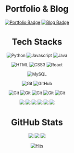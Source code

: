 <div align=center>
  
  # Portfolio & Blog

  [![Portfolio Badge](https://img.shields.io/badge/Portfolio-FF4785?style=flat&logo=campaignmonitor&logoColor=white)](https://portfolio-website-hyemin.netlify.app/)
  [![Blog Badge](https://img.shields.io/badge/Velog-20C997?&logo=velog&logoColor=white)](https://velog.io/@kimhamney/posts)

  # Tech Stacks

  ![Python](https://img.shields.io/badge/Python-3776AB?&logo=Python&logoColor=white) 
  ![Javascript](https://img.shields.io/badge/JavaScript-F7DF1E?&logo=javascript&logoColor=black) 
  ![Java](https://img.shields.io/badge/java-007396?style=flat&logo=coffeescript&logoColor=white) 

  ![HTML](https://img.shields.io/badge/HTML5-E34F26?style=flat&logo=html5&logoColor=white) 
  ![CSS3](https://img.shields.io/badge/css3-%231572B6.svg?style=flat&logo=css3&logoColor=white) 
  ![React](https://img.shields.io/badge/React-61DAFB?style=flat&logo=React&logoColor=black) 

  ![MySQL]("https://img.shields.io/badge/MySQL-4479A1?style=flat&logo=MySQL&logoColor=bluegrey")
  
  ![Git]("https://img.shields.io/badge/Git-F05032?style=flat&logo=Git&logoColor=orange")
  ![GitHub]("https://img.shields.io/badge/GitHub-#181717?style=flat&logo=GitHub&logoColor=black")

  ![Git]("https://img.shields.io/badge/Git-F05032?style=flat&logo=Git&logoColor=orange")
  ![Git]("https://img.shields.io/badge/Git-F05032?style=flat&logo=Git&logoColor=orange")
  ![Git]("https://img.shields.io/badge/Git-F05032?style=flat&logo=Git&logoColor=orange")
  ![Git]("https://img.shields.io/badge/Git-F05032?style=flat&logo=Git&logoColor=orange")
  ![Git]("https://img.shields.io/badge/Git-F05032?style=flat&logo=Git&logoColor=orange")


  
<img src="https://img.shields.io/badge/GitHub-#181717?style=flat-square&logo=GitHub&logoColor=black">
<img src="https://img.shields.io/badge/MySQL-#4479A1?style=flat-square&logo=MySQL&logoColor=색상">
<img src="https://img.shields.io/badge/PyCharm-색상코드?style=flat-square&logo=PyCharm&logoColor=색상">
<img src="https://img.shields.io/badge/Spring-색상코드?style=flat-square&logo=Spring&logoColor=색상">
<img src="https://img.shields.io/badge/Typescript-색상코드?style=flat-square&logo=Typescript&logoColor=색상">
<img src="https://img.shields.io/badge/Visual Studio Code-색상코드?style=flat-square&logo=Visual Studio Code&logoColor=색상">

                

  
  # GitHub Stats
  
  ![](http://github-profile-summary-cards.vercel.app/api/cards/profile-details?username=ahndb&theme=github)
  ![](http://github-profile-summary-cards.vercel.app/api/cards/stats?username=ahndb&theme=github)
  ![](http://github-profile-summary-cards.vercel.app/api/cards/repos-per-language?username=ahndb&theme=github)

  [![Hits](https://hits.seeyoufarm.com/api/count/incr/badge.svg?url=https%3A%2F%2Fgithub.com%2Fahndb%2Fhit-counter&count_bg=%2379C83D&title_bg=%23555555&icon=&icon_color=%23E7E7E7&title=hits&edge_flat=false)](https://hits.seeyoufarm.com)

</div>

